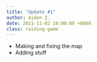 ```yaml
---
title: "Update #1"
author: Aiden Z.
date: 2021-11-02 16:00:00 +0800 
class: raiding-game
---
```


- Making and fixing the map
- Adding stuff
